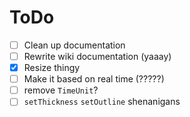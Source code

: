 # ToDo

 - [ ] Clean up documentation
 - [ ] Rewrite wiki documentation (yaaay)
 - [x] Resize thingy
 - [ ] Make it based on real time (?????)
 - [ ] remove `TimeUnit`?
 - [ ] `setThickness` `setOutline` shenanigans